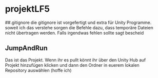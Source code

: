 # projektLF5

##.gitignore
die gitignore ist vorgefertigt und extra für Unity Programme. soweit ich das verstehe sorgen die Befehle dazu, dass temporäre Dateien nicht übertragen werden. Falls irgendwas fehlen sollte sagt bescheid

## JumpAndRun
Das ist das Projekt. Wenn ihr es pullt könnt ihr über den Unity Hub auf Projekt hinzufügen klicken und dann den Ordner in euerem lokalen Repository auswählen (hoffe ich) 
